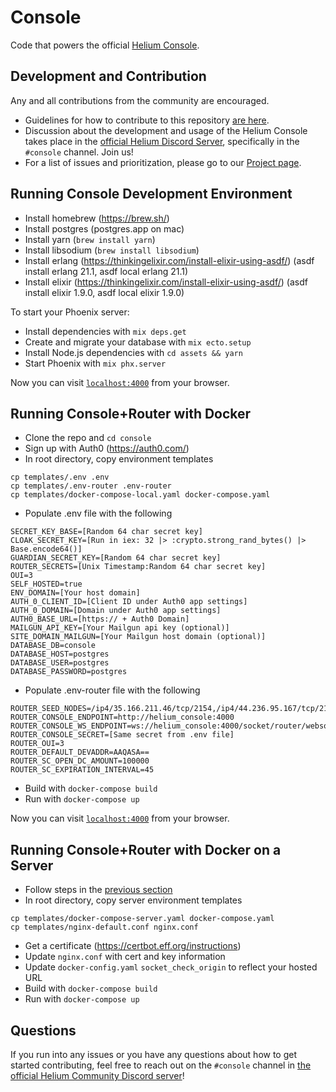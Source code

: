 # Console

Code that powers the official [Helium Console](https://console.helium.com/).

## Development and Contribution

Any and all contributions from the community are encouraged.

- Guidelines for how to contribute to this repository [are here](https://github.com/helium/console/blob/master/CONTRIBUTING.md).
- Discussion about the development and usage of the Helium Console takes place in the [official Helium Discord Server](https://discord.gg/helium), specifically in the `#console` channel. Join us!
- For a list of issues and prioritization, please go to our [Project page](https://github.com/orgs/helium/projects/15).

## Running Console Development Environment

  * Install homebrew (https://brew.sh/)
  * Install postgres (postgres.app on mac)
  * Install yarn (`brew install yarn`)
  * Install libsodium (`brew install libsodium`)
  * Install erlang (https://thinkingelixir.com/install-elixir-using-asdf/) (asdf install erlang 21.1, asdf local erlang 21.1)
  * Install elixir (https://thinkingelixir.com/install-elixir-using-asdf/) (asdf install elixir 1.9.0, asdf local elixir 1.9.0)

To start your Phoenix server:

  * Install dependencies with `mix deps.get`
  * Create and migrate your database with `mix ecto.setup`
  * Install Node.js dependencies with `cd assets && yarn`
  * Start Phoenix with `mix phx.server`

Now you can visit [`localhost:4000`](http://localhost:4000) from your browser.

## Running Console+Router with Docker

  * Clone the repo and `cd console`
  * Sign up with Auth0 (https://auth0.com/)
  * In root directory, copy environment templates
  ```
  cp templates/.env .env
  cp templates/.env-router .env-router
  cp templates/docker-compose-local.yaml docker-compose.yaml
  ```
  * Populate .env file with the following
  ```
  SECRET_KEY_BASE=[Random 64 char secret key]
  CLOAK_SECRET_KEY=[Run in iex: 32 |> :crypto.strong_rand_bytes() |> Base.encode64()]
  GUARDIAN_SECRET_KEY=[Random 64 char secret key]
  ROUTER_SECRETS=[Unix Timestamp:Random 64 char secret key]
  OUI=3
  SELF_HOSTED=true
  ENV_DOMAIN=[Your host domain]
  AUTH_0_CLIENT_ID=[Client ID under Auth0 app settings]
  AUTH_0_DOMAIN=[Domain under Auth0 app settings]
  AUTH0_BASE_URL=[https:// + Auth0 Domain]
  MAILGUN_API_KEY=[Your Mailgun api key (optional)]
  SITE_DOMAIN_MAILGUN=[Your Mailgun host domain (optional)]
  DATABASE_DB=console
  DATABASE_HOST=postgres
  DATABASE_USER=postgres
  DATABASE_PASSWORD=postgres
  ```
  * Populate .env-router file with the following
  ```
  ROUTER_SEED_NODES=/ip4/35.166.211.46/tcp/2154,/ip4/44.236.95.167/tcp/2154
  ROUTER_CONSOLE_ENDPOINT=http://helium_console:4000
  ROUTER_CONSOLE_WS_ENDPOINT=ws://helium_console:4000/socket/router/websocket
  ROUTER_CONSOLE_SECRET=[Same secret from .env file]
  ROUTER_OUI=3
  ROUTER_DEFAULT_DEVADDR=AAQASA==
  ROUTER_SC_OPEN_DC_AMOUNT=100000
  ROUTER_SC_EXPIRATION_INTERVAL=45
  ```
  * Build with `docker-compose build`
  * Run with `docker-compose up`

Now you can visit [`localhost:4000`](http://localhost:4000) from your browser.

## Running Console+Router with Docker on a Server

  * Follow steps in the [previous section](#running-console+router-with-docker)
  * In root directory, copy server environment templates
  ```
  cp templates/docker-compose-server.yaml docker-compose.yaml
  cp templates/nginx-default.conf nginx.conf
  ```
  * Get a certificate (https://certbot.eff.org/instructions)
  * Update `nginx.conf` with cert and key information
  * Update `docker-config.yaml` `socket_check_origin` to reflect your hosted URL
  * Build with `docker-compose build`
  * Run with `docker-compose up`

## Questions

If you run into any issues or you have any questions about how to get started contributing, feel free to reach out on the `#console` channel in [the official Helium Community Discord server](http://discord.gg/helium)!
